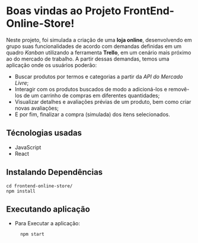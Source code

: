# Boas vindas ao Projeto FrontEnd-Online-Store!

Neste projeto, foi simulada a criação de uma **loja online**, desenvolvendo em grupo suas funcionalidades de acordo com demandas definidas em um quadro _Kanban_ utilizando a ferramenta **Trello**, em um cenário mais próximo ao do mercado de trabalho. A partir dessas demandas, temos uma aplicação onde os usuários poderão:
  - Buscar produtos por termos e categorias a partir da _API do Mercado Livre_;
  - Interagir com os produtos buscados de modo a adicioná-los e removê-los de um carrinho de compras em diferentes quantidades;
  - Visualizar detalhes e avaliações prévias de um produto, bem como criar novas avaliações;
  - E por fim, finalizar a compra (simulada) dos itens selecionados.

## Técnologias usadas

- JavaScript
- React

## Instalando Dependências

```
cd frontend-online-store/
npm install
```

## Executando aplicação

- Para Executar a aplicação:

  ```
    npm start
  ```


